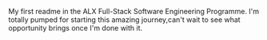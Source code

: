 My first readme in the ALX Full-Stack Software Engineering Programme.
I'm totally pumped for starting this amazing journey,can't wait to see what opportunity brings once I'm done with it.
